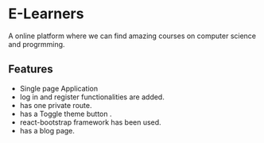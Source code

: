 
# E-Learners

A online platform where we can find amazing courses on computer science and progrmming.


## Features

- Single page Application
- log in and register functionalities are added.
- has one private route.
- has a Toggle theme button .
- react-bootstrap framework has been used.
- has a blog page.

